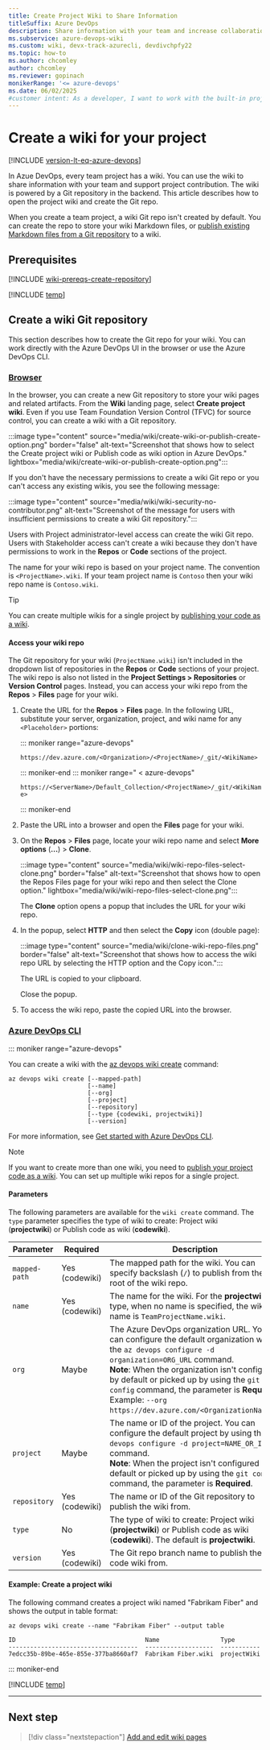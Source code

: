 ```yaml
---
title: Create Project Wiki to Share Information
titleSuffix: Azure DevOps
description: Share information with your team and increase collaboration by using a built-in team project wiki in Azure DevOps.
ms.subservice: azure-devops-wiki
ms.custom: wiki, devx-track-azurecli, devdivchpfy22
ms.topic: how-to
ms.author: chcomley
author: chcomley
ms.reviewer: gopinach
monikerRange: '<= azure-devops'
ms.date: 06/02/2025
#customer intent: As a developer, I want to work with the built-in project wiki in Azure DevOps, so I can share information with my team and support collaboration. 
---
```


# Create a wiki for your project

[!INCLUDE [version-lt-eq-azure-devops](../../includes/version-lt-eq-azure-devops.md)] 

In Azue DevOps, every team project has a wiki. You can use the wiki to share information with your team and support project contribution. The wiki is powered by a Git repository in the backend. This article describes how to open the project wiki and create the Git repo. 

When you create a team project, a wiki Git repo isn't created by default. You can create the repo to store your wiki Markdown files, or [publish existing Markdown files from a Git repository](publish-repo-to-wiki.md) to a wiki.

## Prerequisites

[!INCLUDE [wiki-prereqs-create-repository](includes/wiki-prereqs-create-repository.md)]

<!-- Section: Open the Wiki -->
[!INCLUDE [temp](includes/open-wiki-hub.md)]

## Create a wiki Git repository

This section describes how to create the Git repo for your wiki. You can work directly with the Azure DevOps UI in the browser or use the Azure DevOps CLI.

### [Browser](#tab/browser) 

In the browser, you can create a new Git repository to store your wiki pages and related artifacts. From the **Wiki** landing page, select **Create project wiki**. Even if you use Team Foundation Version Control (TFVC) for source control, you can create a wiki with a Git repository.

:::image type="content" source="media/wiki/create-wiki-or-publish-create-option.png" border="false" alt-text="Screenshot that shows how to select the Create project wiki or Publish code as wiki option in Azure DevOps." lightbox="media/wiki/create-wiki-or-publish-create-option.png":::

If you don't have the necessary permissions to create a wiki Git repo or you can't access any existing wikis, you see the following message:

:::image type="content" source="media/wiki/wiki-security-no-contributor.png" alt-text="Screenshot of the message for users with insufficient permissions to create a wiki Git repository.":::

Users with Project administrator-level access can create the wiki Git repo. Users with Stakeholder access can't create a wiki because they don't have permissions to work in the **Repos** or **Code** sections of the project.

The name for your wiki repo is based on your project name. The convention is `<ProjectName>.wiki`. If your team project name is `Contoso` then your wiki repo name is `Contoso.wiki`.

> [!TIP]
> You can create multiple wikis for a single project by [publishing your code as a wiki](publish-repo-to-wiki.md).

#### Access your wiki repo

The Git repository for your wiki (`ProjectName.wiki`) isn't included in the dropdown list of repositories in the **Repos** or **Code** sections of your project. The wiki repo is also not listed in the **Project Settings > Repositories** or **Version Control** pages. Instead, you can access your wiki repo from the **Repos** > **Files** page for your wiki.

1. Create the URL for the **Repos** > **Files** page. In the following URL, substitute your server, organization, project, and wiki name for any `<Placeholder>` portions:

   ::: moniker range="azure-devops"

   `https://dev.azure.com/<Organization>/<ProjectName>/_git/<WikiName>` 

   ::: moniker-end
   ::: moniker range=" < azure-devops"

   `https://<ServerName>/Default_Collection/<ProjectName>/_git/<WikiName>`

   ::: moniker-end

1. Paste the URL into a browser and open the **Files** page for your wiki.

1. On the **Repos** > **Files** page, locate your wiki repo name and select **More options** (**...**) > **Clone**. 

   :::image type="content" source="media/wiki/wiki-repo-files-select-clone.png" border="false" alt-text="Screenshot that shows how to open the Repos Files page for your wiki repo and then select the Clone option." lightbox="media/wiki/wiki-repo-files-select-clone.png"::: 

   The **Clone** option opens a popup that includes the URL for your wiki repo.

1. In the popup, select **HTTP** and then select the **Copy** icon (double page):

   :::image type="content" source="media/wiki/clone-wiki-repo-files.png" border="false" alt-text="Screenshot that shows how to access the wiki repo URL by selecting the HTTP option and the Copy icon.":::

   The URL is copied to your clipboard.

   Close the popup.

1. To access the wiki repo, paste the copied URL into the browser.

### [Azure DevOps CLI](#tab/azure-devops-cli) 

::: moniker range="azure-devops"

You can create a wiki with the [az devops wiki create](/cli/azure/devops/wiki#ext-azure-devops-az-devops-wiki-create) command:

```azurecli 
az devops wiki create [--mapped-path]
                      [--name]
                      [--org]
                      [--project]
                      [--repository]
                      [--type {codewiki, projectwiki}]
                      [--version]
``` 

For more information, see [Get started with Azure DevOps CLI](../../cli/index.md).

> [!NOTE]
> If you want to create more than one wiki, you need to [publish your project code as a wiki](./publish-repo-to-wiki.md#publish-a-git-repository-to-a-wiki). You can set up multiple wiki repos for a single project.

#### Parameters

The following parameters are available for the `wiki create` command. The `type` parameter specifies the type of wiki to create: Project wiki (**projectwiki**) or Publish code as wiki (**codewiki**). 

| Parameter     | Required | Description |
|---------------|----------|-------------|
| `mapped-path` | Yes (codewiki) | The mapped path for the wiki. You can specify backslash (`/`) to publish from the root of the wiki repo. |
| `name`        | Yes (codewiki) | The name for the wiki. For the **projectwiki** type, when no name is specified, the wiki name is `TeamProjectName.wiki`. |
| `org`         | Maybe          | The Azure DevOps organization URL. You can configure the default organization with the `az devops configure -d organization=ORG_URL` command. <br> **Note**: When the organization isn't configured by default or picked up by using the `git config` command, the parameter is **Required**. Example: `--org https://dev.azure.com/<OrganizationName>/`. |
| `project`     | Maybe          | The name or ID of the project. You can configure the default project by using the `az devops configure -d project=NAME_OR_ID`. command. <br> **Note**: When the project isn't configured by default or picked up by using the `git config` command, the parameter is **Required**. |
| `repository`  | Yes (codewiki) | The name or ID of the Git repository to publish the wiki from. |
| `type`        | No             | The type of wiki to create: Project wiki (**projectwiki**) or Publish code as wiki (**codewiki**). The default is **projectwiki**. |
| `version`     | Yes (codewiki) | The Git repo branch name to publish the code wiki from. |

#### Example: Create a project wiki

The following command creates a project wiki named "Fabrikam Fiber" and shows the output in table format:

```azurecli 
az devops wiki create --name "Fabrikam Fiber" --output table

ID                                    Name                 Type
------------------------------------  -------------------  -----------
7edcc35b-89be-465e-855e-377ba8660af7  Fabrikam Fiber.wiki  projectWiki

```

::: moniker-end

[!INCLUDE [temp](../../includes/note-cli-not-supported.md)] 

* * * 

## Next step

> [!div class="nextstepaction"]
> [Add and edit wiki pages](add-edit-wiki.md)
